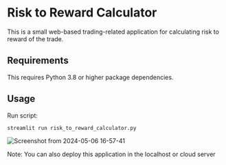 # Risk to Reward Calculator
This is a small web-based trading-related application for calculating risk to reward of the trade.


## Requirements
This requires Python 3.8 or higher package dependencies.


## Usage
Run script:

    streamlit run risk_to_reward_calculator.py
    
![Screenshot from 2024-05-06 16-57-41](https://github.com/sunnysaxena/risk-to-reward/assets/11352227/c40edb79-692b-46f2-93cb-4f0f5076d38d)

Note: You can also deploy this application in the localhost or cloud server
